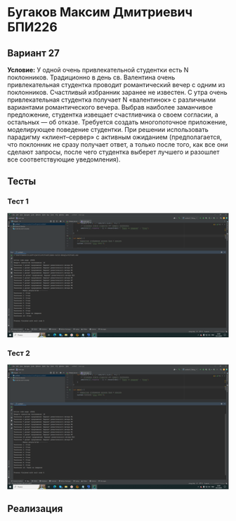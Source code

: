 # Бугаков Максим Дмитриевич БПИ226
## Вариант 27
**Условие:** У одной очень привлекательной студентки есть N поклонников. Традиционно в день св. Валентина очень привлекательная студентка проводит романтический вечер с одним из поклонников. Счастливый избранник заранее не известен. С утра очень привлекательная студентка получает N «валентинок» с различными вариантами романтического вечера. Выбрав наиболее заманчивое предложение, студентка извещает счастливчика о своем согласии, а остальных — об отказе. Требуется создать многопоточное приложение, моделирующее поведение студентки. При решении использовать парадигму «клиент–сервер» с активным ожиданием (предполагается, что поклонник не сразу получает ответ, а только после того, как все они сделают запросы, после чего студентка выберет лучшего и разошлет все соответствующие уведомления).
## Тесты
### Тест 1
![Пример картинки](img/img11.png)
### Тест 2
![Пример картинки](img/img22.png)

## Реализация
